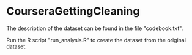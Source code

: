 # CourseraGettingCleaning

The description of the dataset can be found in the file "codebook.txt".

Run the R script "run_analysis.R" to create the dataset from the original dataset.